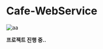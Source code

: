 # Cafe-WebService

![aa](https://user-images.githubusercontent.com/47476276/109190712-b8ae3d00-77d8-11eb-96f8-d1e36d10180f.png)

**프로젝트 진행 중..**
